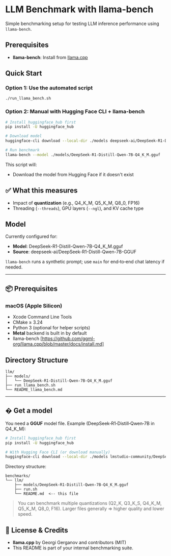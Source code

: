 # LLM Benchmark with llama-bench

Simple benchmarking setup for testing LLM inference performance using `llama-bench`.

## Prerequisites

- **llama-bench**: Install from [llama.cpp](https://github.com/ggml-org/llama.cpp/blob/master/docs/install.md)

## Quick Start

### Option 1: Use the automated script

```bash
./run_llama_bench.sh
```

### Option 2: Manual with Hugging Face CLI + llama-bench

```bash
# Install huggingface_hub first
pip install -U huggingface_hub

# Download model
huggingface-cli download --local-dir ./models deepseek-ai/DeepSeek-R1-Distill-Qwen-7B-GGUF DeepSeek-R1-Distill-Qwen-7B-Q4_K_M.gguf

# Run benchmark
llama-bench --model ./models/DeepSeek-R1-Distill-Qwen-7B-Q4_K_M.gguf
```

This script will:
- Download the model from Hugging Face if it doesn't exist

## ✅ What this measures

- Impact of **quantization** (e.g., Q4_K_M, Q5_K_M, Q8_0, FP16)
- Threading (`--threads`), GPU layers (`--ngl`), and KV cache type

## Model



Currently configured for:

- **Model**: DeepSeek-R1-Distill-Qwen-7B-Q4_K_M.gguf
- **Source**: deepseek-ai/DeepSeek-R1-Distill-Qwen-7B-GGUF

`llama-bench` runs a synthetic prompt; use `main` for end‑to‑end chat latency if needed.

---

## 📦 Prerequisites

### macOS (Apple Silicon)

- Xcode Command Line Tools
- CMake ≥ 3.24
- Python 3 (optional for helper scripts)
- **Metal** backend is built in by default
- llama-bench [https://github.com/ggml-org/llama.cpp/blob/master/docs/install.md]

## Directory Structure

```
llm/
├── models/
│   └── DeepSeek-R1-Distill-Qwen-7B-Q4_K_M.gguf
├── run_llama_bench.sh
└── README_llama_bench.md
```

---

## � Get a model

You need a **GGUF** model file. Example (DeepSeek‑R1‑Distill‑Qwen‑7B in Q4_K_M):

```bash
# Install huggingface_hub first
pip install -U huggingface_hub

# With Hugging Face CLI (or download manually)
huggingface-cli download --local-dir ./models lmstudio-community/DeepSeek-R1-Distill-Qwen-7B-GGUF DeepSeek-R1-Distill-Qwen-7B-Q4_K_M.gguf
```

Directory structure:
```
benchmarks/
└── llm/
    ├── models/DeepSeek-R1-Distill-Qwen-7B-Q4_K_M.gguf
    ├── run.sh
    └── README.md  <-- this file
```

> You can benchmark multiple quantizations (Q2_K, Q3_K_S, Q4_K_M, Q5_K_M, Q8_0, F16). Larger files generally ⇒ higher quality and lower speed.

## 📝 License & Credits

- **llama.cpp** by Georgi Gerganov and contributors (MIT)
- This README is part of your internal benchmarking suite.
